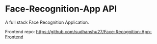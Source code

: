 # Face-Recognition-App API
A full stack Face Recognition Application.

Frontend repo: https://github.com/sudhanshu27/Face-Recognition-App-Frontend 
